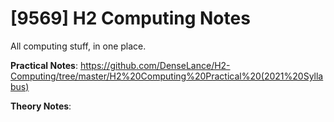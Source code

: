 # [9569] H2 Computing Notes

All computing stuff, in one place.

**Practical Notes**: https://github.com/DenseLance/H2-Computing/tree/master/H2%20Computing%20Practical%20(2021%20Syllabus)

**Theory Notes**: 

